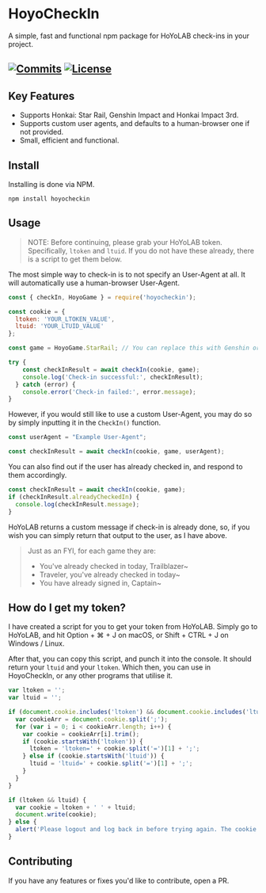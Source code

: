 # HoyoCheckIn

A simple, fast and functional npm package for HoYoLAB check-ins in your project.

[![Commits](https://img.shields.io/github/last-commit/Pixlox/hoyocheckin?style=for-the-badge)](https://img.shields.io/github/last-commit/Pixlox/hoyocheckin?style=for-the-badge)
[![License](https://img.shields.io/npm/l/hoyocheckin?style=for-the-badge)](https://img.shields.io/npm/l/hoyocheckin?style=for-the-badge)
---
## Key Features
- Supports Honkai: Star Rail, Genshin Impact and Honkai Impact 3rd.
- Supports custom user agents, and defaults to a human-browser one if not provided.
- Small, efficient and functional.

## Install
Installing is done via NPM. 
```
npm install hoyocheckin
```

## Usage
> NOTE: Before continuing, please grab your HoYoLAB token. Specifically, ```ltoken``` and ```ltuid```. If you do not have these already, there is a script to get them below.

The most simple way to check-in is to not specify an User-Agent at all. It will automatically use a human-browser User-Agent.

```js
const { checkIn, HoyoGame } = require('hoyocheckin');

const cookie = {
  ltoken: 'YOUR_LTOKEN_VALUE',
  ltuid: 'YOUR_LTUID_VALUE'
};

const game = HoyoGame.StarRail; // You can replace this with Genshin or HKImpact, for those respective games.

try {
    const checkInResult = await checkIn(cookie, game);
    console.log('Check-in successful:', checkInResult);
  } catch (error) {
    console.error('Check-in failed:', error.message);
}
```

However, if you would still like to use a custom User-Agent, you may do so by simply inputting it in the ```CheckIn()``` function.

```js
const userAgent = "Example User-Agent";

const checkInResult = await checkIn(cookie, game, userAgent);
```

You can also find out if the user has already checked in, and respond to them accordingly.

```js
const checkInResult = await checkIn(cookie, game);
if (checkInResult.alreadyCheckedIn) {
  console.log(checkInResult.message);
}
```

HoYoLAB returns a custom message if check-in is already done, so, if you wish you can simply return that output to the user, as I have above.

> Just as an FYI, for each game they are:
>- You've already checked in today, Trailblazer~
>- Traveler, you've already checked in today~
>- You have already signed in, Captain~


## How do I get my token?

I have created a script for you to get your token from HoYoLAB. Simply go to HoYoLAB, and hit Option + ⌘ + J on macOS, or Shift + CTRL + J on Windows / Linux.

After that, you can copy this script, and punch it into the console. It should return your ```ltuid``` and your ```ltoken```. Which then, you can use in HoyoCheckIn, or any other programs that utilise it.

```js
var ltoken = '';
var ltuid = '';

if (document.cookie.includes('ltoken') && document.cookie.includes('ltuid')) {
  var cookieArr = document.cookie.split(';');
  for (var i = 0; i < cookieArr.length; i++) {
    var cookie = cookieArr[i].trim();
    if (cookie.startsWith('ltoken')) {
      ltoken = 'ltoken=' + cookie.split('=')[1] + ';';
    } else if (cookie.startsWith('ltuid')) {
      ltuid = 'ltuid=' + cookie.split('=')[1] + ';';
    }
  }
}

if (ltoken && ltuid) {
  var cookie = ltoken + ' ' + ltuid;
  document.write(cookie);
} else {
  alert('Please logout and log back in before trying again. The cookie is currently expired or invalid!');
}
```

## Contributing

If you have any features or fixes you'd like to contribute, open a PR.





